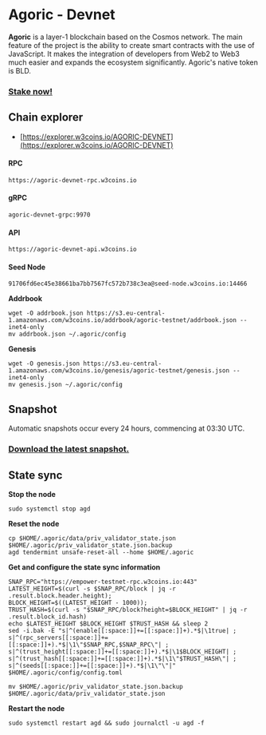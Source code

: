 # Agoric - Devnet

**Agoric** is a layer-1 blockchain based on the Cosmos network. The main feature of the project is the ability to create smart contracts with the use of JavaScript. It makes the integration of developers from Web2 to Web3 much easier and expands the ecosystem significantly. Agoric's native token is BLD.

### [Stake now!](https://explorer.w3coins.io/AGORIC-DEVNET/staking/agoricvaloper12hpugytp9rkdzs4wry9z2n42qrea5cmlje7ck0)

## **Chain explorer**

* [https://explorer.w3coins.io/AGORIC-DEVNET](https://explorer.w3coins.io/AGORIC-DEVNET)

#### **RPC**

```
https://agoric-devnet-rpc.w3coins.io
```

#### **gRPC**

```
agoric-devnet-grpc:9970
```

#### **API**

```
https://agoric-devnet-api.w3coins.io
```

#### **Seed Node**

```
91706fd6ec45e38661ba7bb7567fc572b738c3ea@seed-node.w3coins.io:14466
```

**Addrbook**

```
wget -O addrbook.json https://s3.eu-central-1.amazonaws.com/w3coins.io/addrbook/agoric-testnet/addrbook.json --inet4-only
mv addrbook.json ~/.agoric/config
```

**Genesis**

```
wget -O genesis.json https://s3.eu-central-1.amazonaws.com/w3coins.io/genesis/agoric-testnet/genesis.json --inet4-only
mv genesis.json ~/.agoric/config
```

## Snapshot

Automatic snapshots occur every 24 hours, commencing at 03:30 UTC.

### [Download the latest snapshot.](https://s3.eu-central-1.amazonaws.com/w3coins.io/snapshots/agoric-testnet/agoric\_snapsot\_latest.tar.lz4)

## State sync

**Stop the node**

```
sudo systemctl stop agd
```

**Reset the node**

```
cp $HOME/.agoric/data/priv_validator_state.json $HOME/.agoric/priv_validator_state.json.backup
agd tendermint unsafe-reset-all --home $HOME/.agoric
```

**Get and configure the state sync information**

```
SNAP_RPC="https://empower-testnet-rpc.w3coins.io:443"
LATEST_HEIGHT=$(curl -s $SNAP_RPC/block | jq -r .result.block.header.height);
BLOCK_HEIGHT=$((LATEST_HEIGHT - 1000));
TRUST_HASH=$(curl -s "$SNAP_RPC/block?height=$BLOCK_HEIGHT" | jq -r .result.block_id.hash) 
echo $LATEST_HEIGHT $BLOCK_HEIGHT $TRUST_HASH && sleep 2
sed -i.bak -E "s|^(enable[[:space:]]+=[[:space:]]+).*$|\1true| ;
s|^(rpc_servers[[:space:]]+=[[:space:]]+).*$|\1\"$SNAP_RPC,$SNAP_RPC\"| ;
s|^(trust_height[[:space:]]+=[[:space:]]+).*$|\1$BLOCK_HEIGHT| ;
s|^(trust_hash[[:space:]]+=[[:space:]]+).*$|\1\"$TRUST_HASH\"| ;
s|^(seeds[[:space:]]+=[[:space:]]+).*$|\1\"\"|" $HOME/.agoric/config/config.toml
```

```
mv $HOME/.agoric/priv_validator_state.json.backup $HOME/.agoric/data/priv_validator_state.json
```

**Restart the node**

```
sudo systemctl restart agd && sudo journalctl -u agd -f
```
